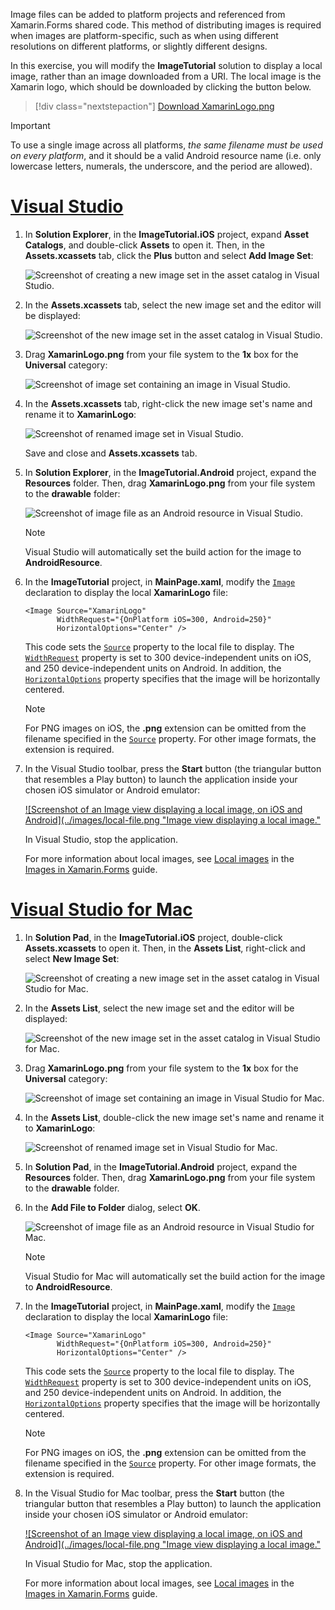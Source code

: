 Image files can be added to platform projects and referenced from Xamarin.Forms shared code. This method of distributing images is required when images are platform-specific, such as when using different resolutions on different platforms, or slightly different designs.

In this exercise, you will modify the **ImageTutorial** solution to display a local image, rather than an image downloaded from a URI. The local image is the Xamarin logo, which should be downloaded by clicking the button below.

> [!div class="nextstepaction"]
> [Download XamarinLogo.png](https://raw.githubusercontent.com/xamarin/xamarin-forms-samples/master/UserInterface/PlatformSpecifics/Droid/Resources/drawable/XamarinLogo.png)

> [!IMPORTANT]
> To use a single image across all platforms, *the same filename must be used on every platform*, and it should be a valid Android resource name (i.e. only lowercase letters, numerals, the underscore, and the period are allowed).

# [Visual Studio](#tab/vswin)

1. In **Solution Explorer**, in the **ImageTutorial.iOS** project, expand **Asset Catalogs**, and double-click **Assets** to open it. Then, in the **Assets.xcassets** tab, click the **Plus** button and select **Add Image Set**:

    ![Screenshot of creating a new image set in the asset catalog in Visual Studio.](../images/vs/new-image-set.png "New asset catalog image set")

1. In the **Assets.xcassets** tab, select the new image set and the editor will be displayed:

    ![Screenshot of the new image set in the asset catalog in Visual Studio.](../images/vs/new-image-set-editor.png "Asset catalog image set editor")

1. Drag **XamarinLogo.png** from your file system to the **1x** box for the **Universal** category:

    ![Screenshot of image set containing an image in Visual Studio.](../images/vs/image-set-with-image.png "Image set containing an image")

1. In the **Assets.xcassets** tab, right-click the new image set's name and rename it to **XamarinLogo**:

    ![Screenshot of renamed image set in Visual Studio.](../images/vs/rename-image-set.png "Renamed image set")

    Save and close and **Assets.xcassets** tab.

1. In **Solution Explorer**, in the **ImageTutorial.Android** project, expand the **Resources** folder. Then, drag **XamarinLogo.png** from your file system to the **drawable** folder:

    ![Screenshot of image file as an Android resource in Visual Studio.](../images/vs/android-resource.png "Local image file in the Android resources folder")

    > [!NOTE]
    > Visual Studio will automatically set the build action for the image to **AndroidResource**.

1. In the **ImageTutorial** project, in **MainPage.xaml**, modify the [`Image`](xref:Xamarin.Forms.Editor) declaration to display the local **XamarinLogo** file:

    ```xaml
    <Image Source="XamarinLogo"
           WidthRequest="{OnPlatform iOS=300, Android=250}"
           HorizontalOptions="Center" />
    ```

    This code sets the [`Source`](xref:Xamarin.Forms.Image.Source) property to the local file to display. The [`WidthRequest`](xref:Xamarin.Forms.VisualElement.WidthRequest) property is set to 300 device-independent units on iOS, and 250 device-independent units on Android. In addition, the [`HorizontalOptions`](xref:Xamarin.Forms.View.HorizontalOptions) property specifies that the image will be horizontally centered.

    > [!NOTE]
    > For PNG images on iOS, the **.png** extension can be omitted from the filename specified in the [`Source`](xref:Xamarin.Forms.Image.Source) property. For other image formats, the extension is required.

1. In the Visual Studio toolbar, press the **Start** button (the triangular button that resembles a Play button) to launch the application inside your chosen iOS simulator or Android emulator:

    [![Screenshot of an Image view displaying a local image, on iOS and Android](../images/local-file.png "Image view displaying a local image."](../images/local-file-large.png#lightbox "Image view displaying a local image")

    In Visual Studio, stop the application.

    For more information about local images, see [Local images](~/xamarin-forms/user-interface/images.md#local-images) in the [Images in Xamarin.Forms](~/xamarin-forms/user-interface/images.md) guide.

# [Visual Studio for Mac](#tab/vsmac)

1. In **Solution Pad**, in the **ImageTutorial.iOS** project, double-click **Assets.xcassets** to open it. Then, in the **Assets List**, right-click and select **New Image Set**:

    ![Screenshot of creating a new image set in the asset catalog in Visual Studio for Mac.](../images/vsmac/new-image-set.png "New asset catalog image set")

1. In the **Assets List**, select the new image set and the editor will be displayed:

    ![Screenshot of the new image set in the asset catalog in Visual Studio for Mac.](../images/vsmac/new-image-set-editor.png "Asset catalog image set editor")

1. Drag **XamarinLogo.png** from your file system to the **1x** box for the **Universal** category:

    ![Screenshot of image set containing an image in Visual Studio for Mac.](../images/vsmac/image-set-with-image.png "Image set containing an image")

1. In the **Assets List**, double-click the new image set's name and rename it to **XamarinLogo**:

    ![Screenshot of renamed image set in Visual Studio for Mac.](../images/vsmac/rename-image-set.png "Renamed image set")

1. In **Solution Pad**, in the **ImageTutorial.Android** project, expand the **Resources** folder. Then, drag **XamarinLogo.png** from your file system to the **drawable** folder.

1. In the **Add File to Folder** dialog, select **OK**.

    ![Screenshot of image file as an Android resource in Visual Studio for Mac.](../images/vsmac/android-resource.png "Local image file in the Android resources folder")

    > [!NOTE]
    > Visual Studio for Mac will automatically set the build action for the image to **AndroidResource**.

1. In the **ImageTutorial** project, in **MainPage.xaml**, modify the [`Image`](xref:Xamarin.Forms.Editor) declaration to display the local **XamarinLogo** file:

    ```xaml
    <Image Source="XamarinLogo"
           WidthRequest="{OnPlatform iOS=300, Android=250}"
           HorizontalOptions="Center" />
    ```

    This code sets the [`Source`](xref:Xamarin.Forms.Image.Source) property to the local file to display. The [`WidthRequest`](xref:Xamarin.Forms.VisualElement.WidthRequest) property is set to 300 device-independent units on iOS, and 250 device-independent units on Android. In addition, the [`HorizontalOptions`](xref:Xamarin.Forms.View.HorizontalOptions) property specifies that the image will be horizontally centered.

    > [!NOTE]
    > For PNG images on iOS, the **.png** extension can be omitted from the filename specified in the [`Source`](xref:Xamarin.Forms.Image.Source) property. For other image formats, the extension is required.

1. In the Visual Studio for Mac toolbar, press the **Start** button (the triangular button that resembles a Play button) to launch the application inside your chosen iOS simulator or Android emulator:

    [![Screenshot of an Image view displaying a local image, on iOS and Android](../images/local-file.png "Image view displaying a local image."](../images/local-file-large.png#lightbox "Image view displaying a local image")

    In Visual Studio for Mac, stop the application.

    For more information about local images, see [Local images](~/xamarin-forms/user-interface/images.md#local-images) in the [Images in Xamarin.Forms](~/xamarin-forms/user-interface/images.md) guide.
